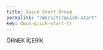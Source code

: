 ```yaml
---
title: Quick Start Örnek
permalink: "/docs/tr/quick-start"
key: docs-quick-start-tr
---
```

ÖRNEK İÇERİK